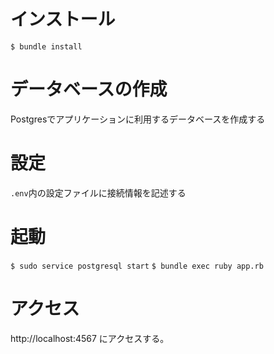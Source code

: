 # インストール

`$ bundle install`

# データベースの作成
Postgresでアプリケーションに利用するデータベースを作成する

# 設定

`.env`内の設定ファイルに接続情報を記述する

# 起動
`$ sudo service postgresql start`
`$ bundle exec ruby app.rb`

# アクセス

 http://localhost:4567 にアクセスする。
